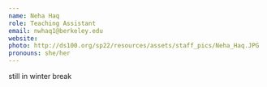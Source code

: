 ```yaml
---
name: Neha Haq
role: Teaching Assistant
email: nwhaq1@berkeley.edu
website: 
photo: http://ds100.org/sp22/resources/assets/staff_pics/Neha_Haq.JPG
pronouns: she/her
---
```

still in winter break 

